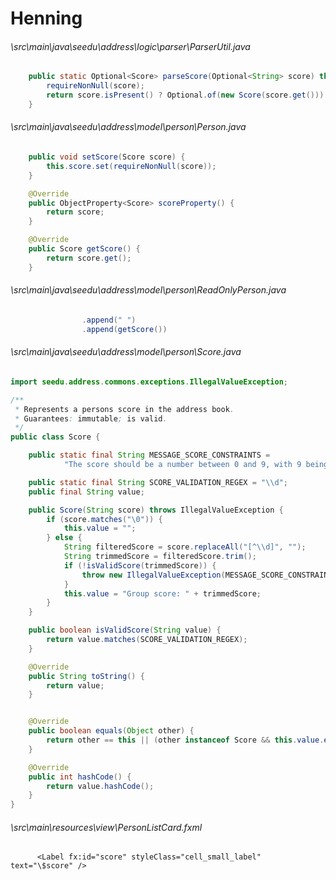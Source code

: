 # Henning
###### \src\main\java\seedu\address\logic\parser\ParserUtil.java
``` java
    public static Optional<Score> parseScore(Optional<String> score) throws IllegalValueException {
        requireNonNull(score);
        return score.isPresent() ? Optional.of(new Score(score.get())) : Optional.empty();
    }
```
###### \src\main\java\seedu\address\model\person\Person.java
``` java
    public void setScore(Score score) {
        this.score.set(requireNonNull(score));
    }

    @Override
    public ObjectProperty<Score> scoreProperty() {
        return score;
    }

    @Override
    public Score getScore() {
        return score.get();
    }

```
###### \src\main\java\seedu\address\model\person\ReadOnlyPerson.java
``` java
                .append(" ")
                .append(getScore())
```
###### \src\main\java\seedu\address\model\person\Score.java
``` java
import seedu.address.commons.exceptions.IllegalValueException;

/**
 * Represents a persons score in the address book.
 * Guarantees: immutable; is valid.
 */
public class Score {

    public static final String MESSAGE_SCORE_CONSTRAINTS =
            "The score should be a number between 0 and 9, with 9 being the best score and 0 the worst.";

    public static final String SCORE_VALIDATION_REGEX = "\\d";
    public final String value;

    public Score(String score) throws IllegalValueException {
        if (score.matches("\0")) {
            this.value = "";
        } else {
            String filteredScore = score.replaceAll("[^\\d]", "");
            String trimmedScore = filteredScore.trim();
            if (!isValidScore(trimmedScore)) {
                throw new IllegalValueException(MESSAGE_SCORE_CONSTRAINTS);
            }
            this.value = "Group score: " + trimmedScore;
        }
    }

    public boolean isValidScore(String value) {
        return value.matches(SCORE_VALIDATION_REGEX);
    }

    @Override
    public String toString() {
        return value;
    }


    @Override
    public boolean equals(Object other) {
        return other == this || (other instanceof Score && this.value.equals(((Score) other).value));
    }

    @Override
    public int hashCode() {
        return value.hashCode();
    }
}
```
###### \src\main\resources\view\PersonListCard.fxml
``` fxml
      <Label fx:id="score" styleClass="cell_small_label"  text="\$score" />
```
